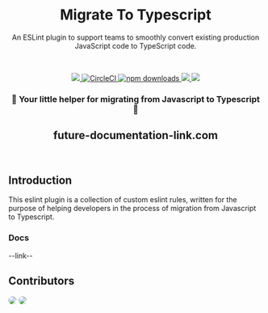 <h1 align="center">Migrate To Typescript</h1>

<p align="center">An ESLint plugin to support teams to smoothly convert existing production JavaScript code to TypeScript code.</p>

<br/>

 <p align="center">
  <a href="https://www.npmjs.com/package/eslint-plugin-migrate-to-typescript" target="_blank">
    <img src="https://img.shields.io/npm/v/eslint-plugin-migrate-to-typescript">
  </a>
  <a href="https://app.circleci.com/pipelines/github/uniqorg/eslint-plugin-migrate-to-typescript?branch=main" target="_blank">
    <img src="https://img.shields.io/circleci/build/github/uniqorg/eslint-plugin-migrate-to-typescript/main" alt="CircleCI" />
  </a>
  <a href="https://www.npmjs.com/package/eslint-plugin-migrate-to-typescript" target="_blank">
    <img src="https://img.shields.io/npm/dm/eslint-plugin-migrate-to-typescript" alt="npm downloads" />
  </a>
  <a href="#" target="_blank">
    <img src="https://img.shields.io/codecov/c/github/x/x">
  </a>
    <a href="https://github.com/facebook/jest" target="_blank">
    <img src="https://img.shields.io/badge/tested_with-jest-99424f.svg">
  </a>
 </p>


 <h3 align="center">💫 Your little helper for migrating from Javascript to Typescript 💫</h3>

 <h2 align="center"><a>future-documentation-link.com</a></h2>


<br/>



## Introduction
This eslint plugin is a collection of custom eslint rules, written for the purpose of helping developers in the process of migration from Javascript to Typescript.

### Docs

--link--


## Contributors

<a href="https://github.com/unicop" target="_blank"><img style="border-radius: 50%" src="https://avatars.githubusercontent.com/u/22051969?s=30&v=4"></a>
<a href="https://github.com/neriyarden" target="_blank"><img style="border-radius: 50%" src="https://avatars.githubusercontent.com/u/62503534?s=30&v=4"></a>
